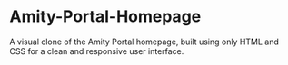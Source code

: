 # Amity-Portal-Homepage
A visual clone of the Amity Portal homepage, built using only HTML and CSS for a clean and responsive user interface.
